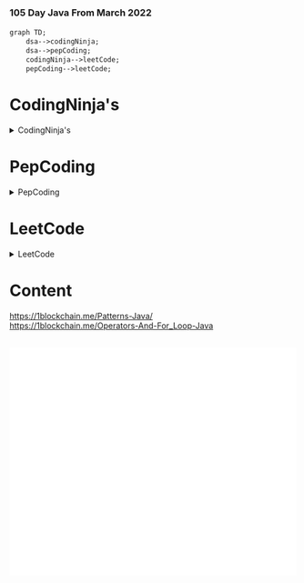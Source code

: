 ### 105 Day Java From March 2022

```mermaid
graph TD;
    dsa-->codingNinja;
    dsa-->pepCoding;
    codingNinja-->leetCode;
    pepCoding-->leetCode;
```



# CodingNinja's


<details><summary>CodingNinja's</summary>
	<div class="button-group minor-group">
    
  
<p>
	
	
</div>

#### Problems

  1. <a href="https://raw.githubusercontent.com/DHIMANvivek/105-Days-From-Now/master/returnArraySum.png" class="button primary">Return Array Sum</a> | <a href="https://github.com/DHIMANvivek/105-Days-From-Now/blob/master/Coding_Ninja/src/Return_Array_Sum.java" class="button primary">Sol</a>
  
  2. <a href="https://raw.githubusercontent.com/DHIMANvivek/105-Days-From-Now/master/Coding_Ninja/src/linear%20search.png" class="button primary">Linear Search</a> | <a href="https://github.com/DHIMANvivek/105-Days-From-Now/blob/master/Coding_Ninja/src/linear_Search.java" class="button primary">Sol</a>
	
  3. <a href="https://www.codingninjas.com/codestudio/guided-paths/data-structures-algorithms/content/118820/offering/1381870?leftPanelTab=0" class="button primary">Maximum Subarray Sum [Kadane's Algorithm]</a> | <a href="https://github.com/DHIMANvivek/105-Days-From-Now/blob/master/Coding_Ninja/src/Maximum_Subarray_Sum.java" class="button primary">Sol</a>

  4. <a href="https://raw.githubusercontent.com/DHIMANvivek/105-Days-From-Now/master/Coding_Ninja/src/Arrange_Numbers_In_Arrays.png" class="button primary">Arrange Numbers in Array</a> | <a href="https://github.com/DHIMANvivek/105-Days-From-Now/blob/master/Coding_Ninja/src/Arrange_Numbers_In_Array.java" class="button primary">Sol</a>
	
  5. <a href="https://raw.githubusercontent.com/DHIMANvivek/105-Days-From-Now/master/Coding_Ninja/src/Swap_Alternate.jpg" class="button primary">Swap Alternate</a> | <a href="https://github.com/DHIMANvivek/105-Days-From-Now/blob/master/Coding_Ninja/src/Swap_Alternate.java" class="button primary">Sol</a>
	
  6. <a href="https://www.codingninjas.com/codestudio/problems/two-sum_839653?topList=mohammad-fraz-beginner-dsa-sheet-problems&leftPanelTab=0" class="button primary">Two Sum With ArrayList</a> | <a href="https://github.com/DHIMANvivek/105-Days-From-Now/blob/master/Coding_Ninja/src/Two_Sum_Array_List.java" class="button primary">Sol</a>
 
</p>
</details>




# PepCoding


<details><summary>PepCoding</summary>
	<div class="button-group minor-group">
    
  
<p>
	
	
</div>

#### Problems

  1.  <a href="https://www.pepcoding.com/resources/online-java-foundation/patterns/pattern-type-1-official/ojquestion" class="button primary">Pattern 1</a> | <a href="https://github.com/DHIMANvivek/105-Days-From-Now/blob/master/pepCoding/Pattern1.java" class="button primary">Sol</a>
	
  2.  <a href="https://www.pepcoding.com/resources/online-java-foundation/patterns/pattern-type-2-official/ojquestion" class="button primary">Pattern 2</a> | <a href="https://github.com/DHIMANvivek/105-Days-From-Now/blob/master/pepCoding/pattern2.java" class="button primary">Sol</a>
	
  3.  <a href="https://www.pepcoding.com/resources/online-java-foundation/patterns/pattern-type-3-official/ojquestion" class="button primary">Pattern 3</a> | <a href="https://github.com/DHIMANvivek/105-Days-From-Now/blob/master/pepCoding/pattern3.java" class="button primary">Sol</a>
	
  4.  <a href="https://www.pepcoding.com/resources/online-java-foundation/function-and-arrays/digit-frequency-official/ojquestion" class="button primary">Digit Frequency</a> | <a href="https://github.com/DHIMANvivek/105-Days-From-Now/blob/master/pepCoding/Digit_Frequency.java" class="button primary">Sol</a>
	
	
	

</p>
</details>




# LeetCode


<details><summary>LeetCode</summary>
	<div class="button-group minor-group">
    
  
<p>
	
	
</div>

#### Problems

  1. <a href="https://leetcode.com/problems/set-matrix-zeroes/" class="button primary">Set Matrix Zeroes</a> | <a href="https://github.com/DHIMANvivek/105-Days-From-Now/blob/master/leetCode/src/leetCode/Set_Matrix_Zeroes.java" class="button primary">Sol</a>
	
	
  2. <a href="https://leetcode.com/problems/pascals-triangle/submissions/" class="button primary">Pascal's Triangle</a> | <a href="https://github.com/DHIMANvivek/105-Days-From-Now/blob/master/leetCode/src/leetCode/pascal_Triangle.java" class="button primary">Sol</a> | <a href="https://www.youtube.com/watch?v=icoql2WKmbA" class="button primary">Video</a> | ★
	

</p>
</details>



# Content 


		

https://1blockchain.me/Patterns-Java/
<br>
https://1blockchain.me/Operators-And-For_Loop-Java

<div align="center">
	<br>
	<a href="https://www.youtube.com/channel/UC0G464PLcom78IyfzaQTi7A?sub_confirmation=1">
		<img src="header.svg" width="800" height="400" alt="SUBSCRIBE ME">
	</a>
	<br>
</div>

